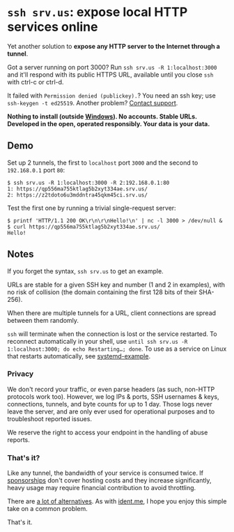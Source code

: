 # `ssh srv.us`: expose local HTTP services online

Yet another solution to **expose any HTTP server to the Internet through a tunnel**.

Got a server running on port 3000? Run `ssh srv.us -R 1:localhost:3000` and it'll respond with its public HTTPS URL, available until you close `ssh` with ctrl-c or ctrl-d.

It failed with `Permission denied (publickey).`? You need an ssh key; use `ssh-keygen -t ed25519`. Another problem? [Contact support](https://discord.gg/6YnHXskF4a).

**Nothing to install (outside [Windows](https://docs.microsoft.com/en-us/windows-server/administration/openssh/openssh_install_firstuse)). No accounts. Stable URLs. Developed in the open, operated responsibly. Your data is your data.**

## Demo

Set up 2 tunnels, the first to `localhost` port `3000` and the second to `192.168.0.1` port `80`:

```
$ ssh srv.us -R 1:localhost:3000 -R 2:192.168.0.1:80
1: https://qp556ma755ktlag5b2xyt334ae.srv.us/
2: https://z2tdoto6u3mddntra45qkm45ci.srv.us/
```

Test the first one by running a trivial single-request server:

```
$ printf 'HTTP/1.1 200 OK\r\n\r\nHello!\n' | nc -l 3000 > /dev/null &
$ curl https://qp556ma755ktlag5b2xyt334ae.srv.us/
Hello!
```

## Notes

If you forget the syntax, `ssh srv.us` to get an example.

URLs are stable for a given SSH key and number (1 and 2 in examples), with no risk of collision (the domain containing the first 128 bits of their SHA-256).

When there are multiple tunnels for a URL, client connections are spread between them randomly.

`ssh` will terminate when the connection is lost or the service restarted. To reconnect automatically in your shell, use `until ssh srv.us -R 1:localhost:3000; do echo Restarting…; done`. To use as a service on Linux that restarts automatically, see [systemd-example](systemd-example/).

### Privacy

We don't record your traffic, or even parse headers (as such, non-HTTP protocols work too). However, we log IPs & ports, SSH usernames & keys, connections, tunnels, and byte counts for up to 1 day. Those logs never leave the server, and are only ever used for operational purposes and to troubleshoot reported issues.

We reserve the right to access your endpoint in the handling of abuse reports.

### That's it?

Like any tunnel, the bandwidth of your service is consumed twice. If [sponsorships](https://github.com/sponsors/pcarrier) don't cover hosting costs and they increase significantly, heavy usage may require financial contribution to avoid throttling.

There are [a lot of alternatives](https://github.com/anderspitman/awesome-tunneling). As with [ident.me](https://api.ident.me), I hope you enjoy this simple take on a common problem.

That's it.
